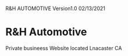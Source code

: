 R&H AUTOMOTIVE Version1.0 02/13/2021
# R&H Automotive
Private busineess Website located Lnacaster CA 

